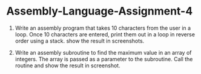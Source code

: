 # Assembly-Language-Assignment-4
1. Write an assembly program that takes 10 characters from the user in a loop. Once 10
characters are entered, print them out in a loop in reverse order using a stack. show the result
in screenshots.

2. Write an assembly subroutine to find the maximum value in an array of integers. The array
is passed as a parameter to the subroutine. Call the routine and show the result in screenshot.

